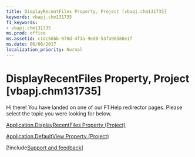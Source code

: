 ```yaml
---
title: DisplayRecentFiles Property, Project [vbapj.chm131735]
keywords: vbapj.chm131735
f1_keywords:
- vbapj.chm131735
ms.prod: office
ms.assetid: c1dc56bb-078d-4f3a-9ed0-53fa96588e1f
ms.date: 06/08/2017
localization_priority: Normal
---
```



# DisplayRecentFiles Property, Project [vbapj.chm131735]

Hi there! You have landed on one of our F1 Help redirector pages. Please select the topic you were looking for below.

[Application.DisplayRecentFiles Property (Project)](https://msdn.microsoft.com/library/99c60109-676f-41ee-3ed0-76d0b0c4ee99%28Office.15%29.aspx)

[Application.DefaultView Property (Project)](https://msdn.microsoft.com/library/19f3cc23-6267-0b1f-7db5-7783d6936533%28Office.15%29.aspx)

[!include[Support and feedback](~/includes/feedback-boilerplate.md)]
